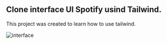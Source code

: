 ## Clone interface UI Spotify usind Tailwind.

This project was created to learn how to use tailwind.


![interface](https://user-images.githubusercontent.com/11641279/234129797-3ff9897a-e5c4-4bbe-9281-06be8c3ffcec.png)
